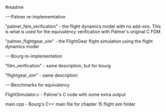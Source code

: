 #readme

---Palmer re-implememtation

"palmer_fdm_verification" - the flight dynamics model with no add-ons. This is what is used for the equivalency verification with Palmer's original C FDM

"palmer_flightgear_sim" - the FlightGear flight simulation using the flight dynamics model




---Bourg re-implementation

"fdm_verification" - same description, but for bourg

"flightgear_sim" - same description



---Benchmarks for equivalency

FlightSimulator.c - Palmer's C code with some extra output

main.cpp - Bourg's C++ main file for chapter 15 flight sim folder



